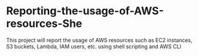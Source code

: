 # Reporting-the-usage-of-AWS-resources-She
This project will report the usage of  AWS resources such as EC2 instances, S3 buckets, Lambda, IAM users, etc. using shell scripting and AWS CLI
